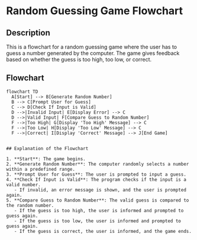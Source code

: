 # Random Guessing Game Flowchart

## Description
This is a flowchart for a random guessing game where the user has to guess a number generated by the computer. The game gives feedback based on whether the guess is too high, too low, or correct.

## Flowchart

```mermaid
flowchart TD
  A[Start] --> B[Generate Random Number]
  B --> C[Prompt User for Guess]
  C --> D[Check If Input is Valid]
  D -->|Invalid Input| E[Display Error] --> C
  D -->|Valid Input| F[Compare Guess to Random Number]
  F -->|Too High| G[Display 'Too High' Message] --> C
  F -->|Too Low| H[Display 'Too Low' Message] --> C
  F -->|Correct| I[Display 'Correct' Message] --> J[End Game]


## Explanation of the Flowchart

1. **Start**: The game begins.
2. **Generate Random Number**: The computer randomly selects a number within a predefined range.
3. **Prompt User for Guess**: The user is prompted to input a guess.
4. **Check If Input is Valid**: The program checks if the input is a valid number.
   - If invalid, an error message is shown, and the user is prompted again.
5. **Compare Guess to Random Number**: The valid guess is compared to the random number.
   - If the guess is too high, the user is informed and prompted to guess again.
   - If the guess is too low, the user is informed and prompted to guess again.
   - If the guess is correct, the user is informed, and the game ends.
